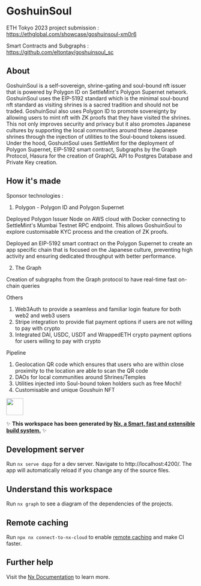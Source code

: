 # GoshuinSoul

ETH Tokyo 2023 project submission : https://ethglobal.com/showcase/goshuinsoul-xm0r6

Smart Contracts and Subgraphs : https://github.com/eltontay/goshuinsoul_sc

## About

GoshuinSoul is a self-sovereign, shrine-gating and soul-bound nft issuer that is powered by Polygon ID on SettleMint's Polygon Supernet network. GoshuinSoul uses the EIP-5192 standard which is the minimal soul-bound nft standard as visiting shrines is a sacred tradition and should not be traded. GoshuinSoul also uses Polygon ID to promote sovereignty by allowing users to mint nft with ZK proofs that they have visited the shrines. This not only improves security and privacy but it also promotes Japanese cultures by supporting the local communities around these Japanese shrines through the injection of utilities to the Soul-bound tokens issued. Under the hood, GoshuinSoul uses SettleMint for the deployment of Polygon Supernet, EIP-5192 smart contract, Subgraphs by the Graph Protocol, Hasura for the creation of GraphQL API to Postgres Database and Private Key creation.

## How it's made

Sponsor technologies : 

1) Polygon - Polygon ID and Polygon Supernet

Deployed Polygon Issuer Node on AWS cloud with Docker connecting to SettleMint's Mumbai Testnet RPC endpoint. This allows GoshuinSoul to explore customisable KYC process and the creation of ZK proofs.

Deployed an EIP-5192 smart contract on the Polygon Supernet to create an app specific chain that is focused on the Japanese culture, preventing high activity and ensuring dedicated throughput with better performance. 

2) The Graph 

Creation of subgraphs from the Graph protocol to have real-time fast on-chain queries

Others 

1) Web3Auth to provide a seamless and familiar login feature for both web2 and web3 users
2) Stripe integration to provide fiat payment options if users are not willing to pay with crypto
3) Integrated DAI, USDC, USDT and WrappedETH crypto payment options for users willing to pay with crypto

Pipeline

1) Geolocation QR code which ensures that users who are within close proximity to the location are able to scan the QR code
2) DAOs for local communities around Shrines/Temples
3) Utilities injected into Soul-bound token holders such as free Mochi!
4) Customisable and unique Goushuin NFT 

<a alt="Nx logo" href="https://nx.dev" target="_blank" rel="noreferrer"><img src="https://raw.githubusercontent.com/nrwl/nx/master/images/nx-logo.png" width="45"></a>

✨ **This workspace has been generated by [Nx, a Smart, fast and extensible build system.](https://nx.dev)** ✨

## Development server

Run `nx serve dapp` for a dev server. Navigate to http://localhost:4200/. The app will automatically reload if you change any of the source files.

## Understand this workspace

Run `nx graph` to see a diagram of the dependencies of the projects.

## Remote caching

Run `npx nx connect-to-nx-cloud` to enable [remote caching](https://nx.app) and make CI faster.

## Further help

Visit the [Nx Documentation](https://nx.dev) to learn more.
